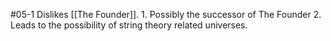 #05-1
Dislikes [[The Founder]]. 
	1. Possibly the successor of The Founder
	2. Leads to the possibility of string theory related universes.